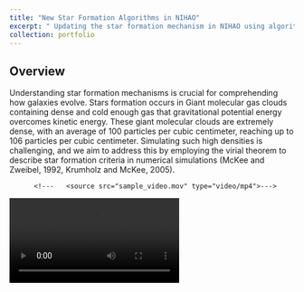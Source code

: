 ```yaml
---
title: "New Star Formation Algorithms in NIHAO"
excerpt: " Updating the star formation mechanism in NIHAO using algorithms based on the Virial Theorem "
collection: portfolio
---
```


## Overview


Understanding star formation mechanisms is crucial for comprehending how galaxies evolve. Stars formation occurs in Giant molecular gas clouds containing dense and cold enough gas that gravitational potential energy overcomes kinetic energy. These giant molecular clouds are extremely dense, with an average of 100 particles per cubic centimeter, reaching up to 106 particles per cubic centimeter. Simulating such high densities is challenging, and we aim to address this by employing the virial theorem to describe star formation criteria in numerical simulations (McKee and Zweibel, 1992, Krumholz and McKee, 2005).


 <!--- <video controls style="width:120%; max-width:1000px;"> --->
          <!---   <source src="sample_video.mov" type="video/mp4">--->
            
  <!---      </video>--->

  ![Star Formation Efficiency Evolution using the method outlined in Semenov, 2016](/files/sample_video.mov)

  
